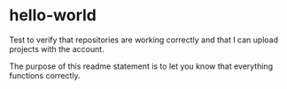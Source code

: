 # hello-world
Test to verify that repositories are working correctly and that I can upload projects with the account.

The purpose of this readme statement is to let you know that everything functions correctly.
